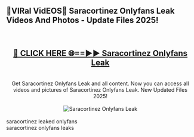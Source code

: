 <h2>🔴VIRal VidEOS🔴 Saracortinez Onlyfans Leak Videos And Photos - Update Files 2025!</h2>
<br>
<div align="center">
<h2><a href="https://virallinks.top/odZfE0" rel="nofollow">🔴 CLICK HERE 🌐==►► Saracortinez Onlyfans Leak</a></h2>
<br>
Get Saracortinez Onlyfans Leak and all content. Now you can access all videos and pictures of Saracortinez Onlyfans Leak. New Updated Files 2025!
<br>
<br>
<a href="https://virallinks.top/odZfE0" rel="nofollow" data-target="animated-image.originalLink"><img src="https://i.imgur.com/dJHk4Zq.gif)" alt="Saracortinez Onlyfans Leak" style="max-width: 100%; display: inline-block;" data-target="animated-image.originalImage"></a>
</div>
<br>
saracortinez leaked onlyfans<br>
saracortinez onlyfans leaks